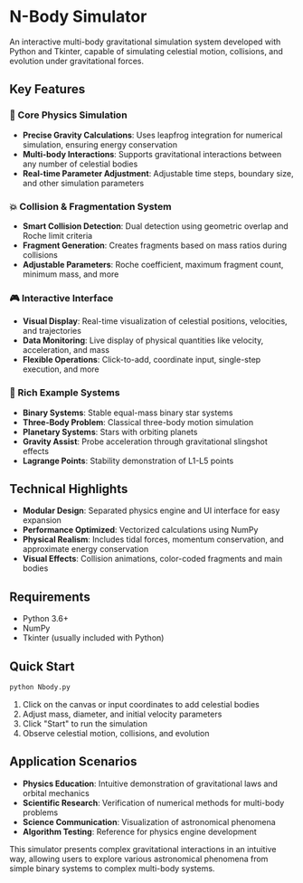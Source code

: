 # N-Body Simulator

An interactive multi-body gravitational simulation system developed with Python and Tkinter, capable of simulating celestial motion, collisions, and evolution under gravitational forces.

## Key Features

### 🌌 Core Physics Simulation
- **Precise Gravity Calculations**: Uses leapfrog integration for numerical simulation, ensuring energy conservation
- **Multi-body Interactions**: Supports gravitational interactions between any number of celestial bodies
- **Real-time Parameter Adjustment**: Adjustable time steps, boundary size, and other simulation parameters

### 💥 Collision & Fragmentation System
- **Smart Collision Detection**: Dual detection using geometric overlap and Roche limit criteria
- **Fragment Generation**: Creates fragments based on mass ratios during collisions
- **Adjustable Parameters**: Roche coefficient, maximum fragment count, minimum mass, and more

### 🎮 Interactive Interface
- **Visual Display**: Real-time visualization of celestial positions, velocities, and trajectories
- **Data Monitoring**: Live display of physical quantities like velocity, acceleration, and mass
- **Flexible Operations**: Click-to-add, coordinate input, single-step execution, and more

### 🌟 Rich Example Systems
- **Binary Systems**: Stable equal-mass binary star systems
- **Three-Body Problem**: Classical three-body motion simulation
- **Planetary Systems**: Stars with orbiting planets
- **Gravity Assist**: Probe acceleration through gravitational slingshot effects
- **Lagrange Points**: Stability demonstration of L1-L5 points

## Technical Highlights

- **Modular Design**: Separated physics engine and UI interface for easy expansion
- **Performance Optimized**: Vectorized calculations using NumPy
- **Physical Realism**: Includes tidal forces, momentum conservation, and approximate energy conservation
- **Visual Effects**: Collision animations, color-coded fragments and main bodies

## Requirements

- Python 3.6+
- NumPy
- Tkinter (usually included with Python)

## Quick Start

```bash
python Nbody.py
```

1. Click on the canvas or input coordinates to add celestial bodies
2. Adjust mass, diameter, and initial velocity parameters
3. Click "Start" to run the simulation
4. Observe celestial motion, collisions, and evolution

## Application Scenarios

- **Physics Education**: Intuitive demonstration of gravitational laws and orbital mechanics
- **Scientific Research**: Verification of numerical methods for multi-body problems
- **Science Communication**: Visualization of astronomical phenomena
- **Algorithm Testing**: Reference for physics engine development

This simulator presents complex gravitational interactions in an intuitive way, allowing users to explore various astronomical phenomena from simple binary systems to complex multi-body systems.
